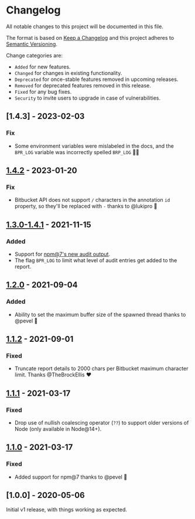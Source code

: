 # Changelog

All notable changes to this project will be documented in this file.

The format is based on [Keep a Changelog](http://keepachangelog.com/en/1.0.0/)
and this project adheres to [Semantic Versioning](http://semver.org/spec/v2.0.0.html).

Change categories are:

* `Added` for new features.
* `Changed` for changes in existing functionality.
* `Deprecated` for once-stable features removed in upcoming releases.
* `Removed` for deprecated features removed in this release.
* `Fixed` for any bug fixes.
* `Security` to invite users to upgrade in case of vulnerabilities.

## [1.4.3] - 2023-02-03

### Fix

- Some environment variables were mislabeled in the docs, and the `BPR_LOG` variable was incorrectly spelled `BRP_LOG` 🤦‍♂️

## [1.4.2] - 2023-01-20

### Fix

- Bitbucket API does not support `/` characters in the annotation `id` property, so they'll be replaced with `-` thanks to @lukipro 💪

## [1.3.0-1.4.1] - 2021-11-15

### Added

- Support for [npm@7's new audit output](https://github.com/npm/cli/blob/latest/changelogs/CHANGELOG-7.md#npm-audit).
- The flag `BPR_LOG` to limit what level of audit entries get added to the report.

## [1.2.0] - 2021-09-04

### Added

- Ability to set the maximum buffer size of the spawned thread thanks to @pevel 💪

## [1.1.2] - 2021-09-01

### Fixed

- Truncate report details to 2000 chars per Bitbucket maximum character limit. Thanks @TheBrockEllis ❤️

## [1.1.1] - 2021-03-17

### Fixed

- Drop use of nullish coalescing operator (`??`) to support older versions of Node (only available in Node@14+).

## [1.1.0] - 2021-03-17

### Fixed

- Added support for npm@7 thanks to @pevel 🎉

## [1.0.0] - 2020-05-06

Initial v1 release, with things working as expected.

[Unreleased]: https://github.com/saibotsivad/bpr-npm-audit/compare/v1.1.0...HEAD
[1.4.2]: https://github.com/saibotsivad/bpr-npm-audit/compare/v1.4.1...v1.4.2
[1.3.0-1.4.1]: https://github.com/saibotsivad/bpr-npm-audit/compare/v1.2.0...v1.4.1
[1.2.0]: https://github.com/saibotsivad/bpr-npm-audit/compare/v1.1.1...v1.2.0
[1.1.2]: https://github.com/saibotsivad/bpr-npm-audit/compare/v1.1.1...v1.1.2
[1.1.1]: https://github.com/saibotsivad/bpr-npm-audit/compare/v1.1.0...v1.1.1
[1.1.0]: https://github.com/saibotsivad/bpr-npm-audit/compare/v1.0.0...v1.1.0
